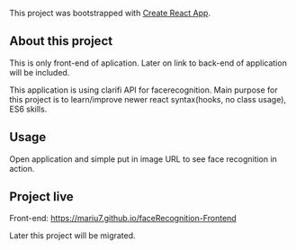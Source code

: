 This project was bootstrapped with [Create React App](https://github.com/facebook/create-react-app).

## About this project
This is only front-end of aplication. 
Later on link to back-end of application will be included.

This application is using clarifi API for facerecognition.
Main purpose for this project is to learn/improve newer react syntax(hooks, no class usage), ES6 skills.


## Usage
Open application and simple put in image URL to see face recognition in action.



## Project live
Front-end:
https://mariu7.github.io/faceRecognition-Frontend

Later this project will be migrated.
